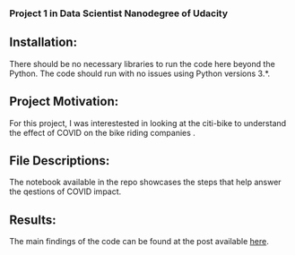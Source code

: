 ### Project 1 in Data Scientist Nanodegree of Udacity


## **Installation**:
There should be no necessary libraries to run the code here beyond the Python. The code should run with no issues using Python versions 3.*.

## **Project Motivation**:
For this project, I was interestested in looking at the citi-bike to understand the effect of COVID on the bike riding companies .

## **File Descriptions**:
The notebook available in the repo showcases the steps that help answer the qestions of COVID impact.

## **Results**:
The main findings of the code can be found at the post available [here](https://medium.com/@raghu8562/did-covid-have-any-effect-on-the-new-york-cikibike-rides-97af78c45003).
